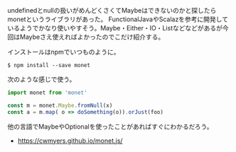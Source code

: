 undefinedとnullの扱いがめんどくさくてMaybeはできないのかと探したらmonetというライブラリがあった。
FunctionalJavaやScalazを参考に開発しているようでかなり使いやすそう。Maybe・Either・IO・Listなどなどがあるが今回はMaybeさえ使えればよかったのでこだけ紹介する。

インストールはnpmでいつものように。

```
$ npm install --save monet
```

次のような感じで使う。

```js
import monet from 'monet'

const m = monet.Maybe.fromNull(x)
const a = m.map( o => doSomething(o)).orJust(foo)
```

他の言語でMaybeやOptionalを使ったことがあればすぐにわかるだろう。


* https://cwmyers.github.io/monet.js/
